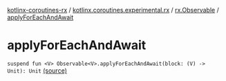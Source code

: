 [kotlinx-coroutines-rx](../../index.md) / [kotlinx.coroutines.experimental.rx](../index.md) / [rx.Observable](index.md) / [applyForEachAndAwait](.)

# applyForEachAndAwait

`suspend fun <V> Observable<V>.applyForEachAndAwait(block: (V) -> Unit): Unit` [(source)](http://github.com/kotlin/kotlinx.coroutines/tree/master/kotlinx-coroutines-rx/src/main/kotlin/kotlinx/coroutines/experimental/rx/asyncRx.kt#L66)